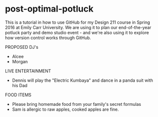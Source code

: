 # post-optimal-potluck
This is a tutorial in how to use GitHub for my Design 211 course in Spring 2016 at Emily Carr University. We are using it to plan our end-of-the-year potluck party and demo studio event - and we're also using it to explore how version control works through GitHub. 

PROPOSED DJ's
- Alcee
- Morgan

LIVE ENTERTAINMENT
- Dennis will play the "Electric Kumbaya" and dance in a panda suit with his Dad

FOOD ITEMS
- Please bring homemade food from your family's secret formulas
- Sam is allergic to raw apples, cooked apples are fine.

